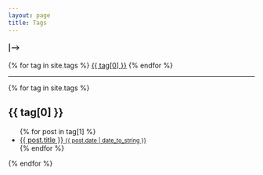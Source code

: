 ```yaml
---
layout: page
title: Tags
---
```


<div>
  <h4 class="inline">|--></h4>
  {% for tag in site.tags %}
  <a href="#{{ tag[0] | slugify }}" class="post-tag">{{ tag[0] }}</a>
  {% endfor %}
</div>
<hr/>
<div>
  {% for tag in site.tags %}
  <h2 id="{{ tag[0] | slugify }}">{{ tag[0] }}</h2>
  <ul>
    {% for post in tag[1] %}
    <li>
      <a href="{{ site.baseurl }}{{ post.url }}">
      {{ post.title }}
      <small class="date">{{ post.date | date_to_string }}</small>
      </a>
    </li>
    {% endfor %}
  </ul>
  {% endfor %}
</div>